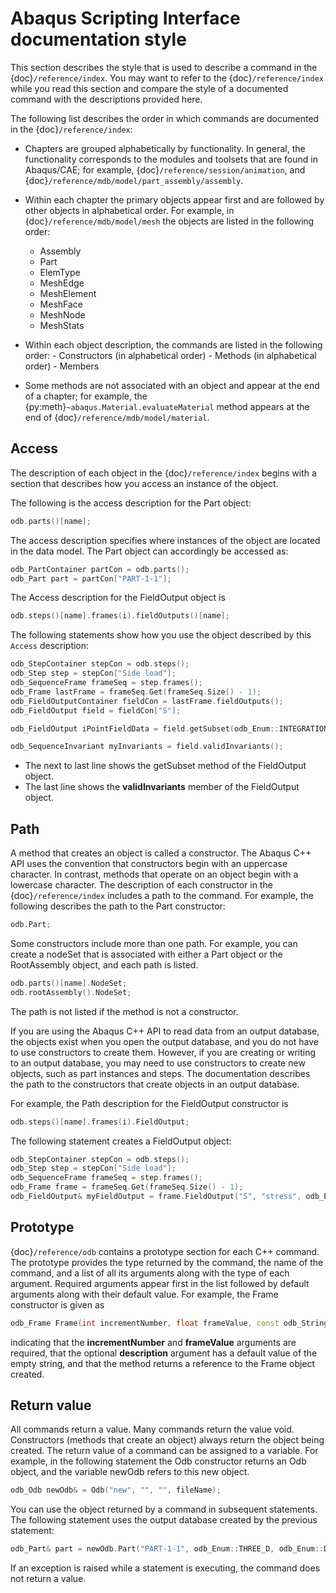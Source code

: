 # Abaqus Scripting Interface documentation style

This section describes the style that is used to describe a command in the {doc}`/reference/index`. You may want to refer to the {doc}`/reference/index` while you read this section and compare the style of a documented command with the descriptions provided here.

The following list describes the order in which commands are documented in the {doc}`/reference/index`:

- Chapters are grouped alphabetically by functionality. In general, the functionality corresponds to the modules and toolsets that are found in Abaqus/CAE; for example, {doc}`/reference/session/animation`, and {doc}`/reference/mdb/model/part_assembly/assembly`.

- Within each chapter the primary objects appear first and are followed by other objects in alphabetical order. For example, in {doc}`/reference/mdb/model/mesh` the objects are listed in the following order:

  - Assembly
  - Part
  - ElemType
  - MeshEdge
  - MeshElement
  - MeshFace
  - MeshNode
  - MeshStats

- Within each object description, the commands are listed in the following order:
  \- Constructors (in alphabetical order)
  \- Methods (in alphabetical order)
  \- Members

- Some methods are not associated with an object and appear at the end of a chapter; for example, the {py:meth}`~abaqus.Material.evaluateMaterial` method appears at the end of {doc}`/reference/mdb/model/material`.

## Access

The description of each object in the {doc}`/reference/index` begins with a section that describes how you access an instance of the object.

The following is the access description for the Part object:

```c++
odb.parts()[name];
```

The access description specifies where instances of the object are located in the data model. The Part object can accordingly be accessed as:

```c++
odb_PartContainer partCon = odb.parts();
odb_Part part = partCon["PART-1-1"];
```

The Access description for the FieldOutput object is

```c++
odb.steps()[name].frames(i).fieldOutputs()[name];
```

The following statements show how you use the object described by this `Access` description:

```c++
odb_StepContainer stepCon = odb.steps();
odb_Step step = stepCon["Side load"];
odb_SequenceFrame frameSeq = step.frames();
odb_Frame lastFrame = frameSeq.Get(frameSeq.Size() - 1);
odb_FieldOutputContainer fieldCon = lastFrame.fieldOutputs();
odb_FieldOutput field = fieldCon["S"];

odb_FieldOutput iPointFieldData = field.getSubset(odb_Enum::INTEGRATION_POINT);

odb_SequenceInvariant myInvariants = field.validInvariants();
```

- The next to last line shows the getSubset method of the FieldOutput object.
- The last line shows the **validInvariants** member of the FieldOutput object.

## Path

A method that creates an object is called a constructor. The Abaqus C++ API uses the convention that constructors begin with an uppercase character. In contrast, methods that operate on an object begin with a lowercase character. The description of each constructor in the {doc}`/reference/index` includes a path to the command. For example, the following describes the path to the Part constructor:

```c++
odb.Part;
```

Some constructors include more than one path. For example, you can create a nodeSet that is associated with either a Part object or the RootAssembly object, and each path is listed.

```c++
odb.parts()[name].NodeSet;
odb.rootAssembly().NodeSet;
```

The path is not listed if the method is not a constructor.

If you are using the Abaqus C++ API to read data from an output database, the objects exist when you open the output database, and you do not have to use constructors to create them. However, if you are creating or writing to an output database, you may need to use constructors to create new objects, such as part instances and steps. The documentation describes the path to the constructors that create objects in an output database.

For example, the Path description for the FieldOutput constructor is

```c++
odb.steps()[name].frames(i).FieldOutput;
```

The following statement creates a FieldOutput object:

```c++
odb_StepContainer stepCon = odb.steps();
odb_Step step = stepCon["Side load"];
odb_SequenceFrame frameSeq = step.frames();
odb_Frame frame = frameSeq.Get(frameSeq.Size() - 1);
odb_FieldOutput& myFieldOutput = frame.FieldOutput("S", "stress", odb_Enum::TENSOR_3D_FULL);
```

## Prototype

{doc}`/reference/odb` contains a prototype section for each C++ command. The prototype provides the type returned by the command, the name of the command, and a list of all its arguments along with the type of each argument. Required arguments appear first in the list followed by default arguments along with their default value. For example, the Frame constructor is given as

```c++
odb_Frame Frame(int incrementNumber, float frameValue, const odb_String& description = "");
```

indicating that the **incrementNumber** and **frameValue** arguments are required, that the optional **description** argument has a default value of the empty string, and that the method returns a reference to the Frame object created.

## Return value

All commands return a value. Many commands return the value void. Constructors (methods that create an object) always return the object being created. The return value of a command can be assigned to a variable. For example, in the following statement the Odb constructor returns an Odb object, and the variable newOdb refers to this new object.

```c++
odb_Odb newOdb& = Odb("new", "", "", fileName);
```

You can use the object returned by a command in subsequent statements. The following statement uses the output database created by the previous statement:

```c++
odb_Part& part = newOdb.Part("PART-1-1", odb_Enum::THREE_D, odb_Enum::DEFORMABLE_BODY);
```

If an exception is raised while a statement is executing, the command does not return a value.
